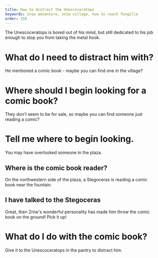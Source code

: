 ```yaml
---
title: How to distract the Unescoceratops
keywords: zniw adventure, zniw village, how to reach fungilla
order: 150
---
```


The Unescoceratops is bored out of his mind, but still dedicated to his job enough to stop you from taking the metal hook.

# What do I need to distract him with?
He mentioned a comic book - maybe you can find one in the village?

# Where should I begin looking for a comic book?
They don't seem to be for sale, so maybe you can find someone just reading a comic?

# Tell me where to begin looking.
You may have overlooked someone in the plaza.

## Where is the comic book reader?
On the northwestern side of the plaza, a Stegoceras is reading a comic book near the fountain.

## I have talked to the Stegoceras
Great, then Zniw's wonderful personality has made him throw the comic book on the ground! Pick it up! 

# What do I do with the comic book?
Give it to the Unescoceratops in the pantry to distract him.